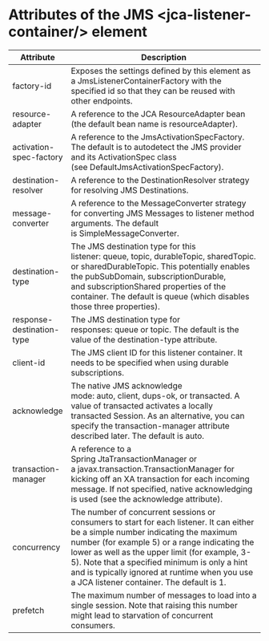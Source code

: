 # Attributes of the JMS &#60;jca&#45;listener&#45;container&#47;&#62; element

Attribute|Description
--|--
factory&#45;id|Exposes the settings defined by this element as a JmsListenerContainerFactory with the specified id so that they can be reused with other endpoints.
resource&#45;adapter|A reference to the JCA ResourceAdapter bean (the default bean name is resourceAdapter).
activation&#45;spec&#45;factory|A reference to the JmsActivationSpecFactory. The default is to autodetect the JMS provider and its ActivationSpec class (see DefaultJmsActivationSpecFactory).
destination&#45;resolver|A reference to the DestinationResolver strategy for resolving JMS Destinations.
message&#45;converter|A reference to the MessageConverter strategy for converting JMS Messages to listener method arguments. The default is SimpleMessageConverter.
destination&#45;type|The JMS destination type for this listener&#58; queue, topic, durableTopic, sharedTopic. or sharedDurableTopic. This potentially enables the pubSubDomain, subscriptionDurable, and subscriptionShared properties of the container. The default is queue (which disables those three properties).
response&#45;destination&#45;type|The JMS destination type for responses&#58; queue or topic. The default is the value of the destination&#45;type attribute.
client&#45;id|The JMS client ID for this listener container. It needs to be specified when using durable subscriptions.
acknowledge|The native JMS acknowledge mode&#58; auto, client, dups&#45;ok, or transacted. A value of transacted activates a locally transacted Session. As an alternative, you can specify the transaction&#45;manager attribute described later. The default is auto.
transaction&#45;manager|A reference to a Spring JtaTransactionManager or a javax.transaction.TransactionManager for kicking off an XA transaction for each incoming message. If not specified, native acknowledging is used (see the acknowledge attribute).
concurrency|The number of concurrent sessions or consumers to start for each listener. It can either be a simple number indicating the maximum number (for example 5) or a range indicating the lower as well as the upper limit (for example, 3&#45;5). Note that a specified minimum is only a hint and is typically ignored at runtime when you use a JCA listener container. The default is 1.
prefetch|The maximum number of messages to load into a single session. Note that raising this number might lead to starvation of concurrent consumers.
